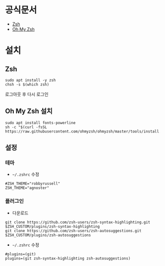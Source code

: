 # 공식문서
- [Zsh](https://www.zsh.org/)
- [Oh My Zsh](https://ohmyz.sh/#install)
# 설치
## Zsh
```
sudo apt install -y zsh
chsh -s $(which zsh)
```
로그아웃 후 다시 로그인
## Oh My Zsh 설치
```
sudo apt install fonts-powerline
sh -c "$(curl -fsSL https://raw.githubusercontent.com/ohmyzsh/ohmyzsh/master/tools/install.sh)"
```
## 설정
### 테마
- `~/.zshrc` 수정
```
#ZSH_THEME="robbyrussell"
ZSH_THEME="agnoster"
```
### 플러그인
- 다운로드
```
git clone https://github.com/zsh-users/zsh-syntax-highlighting.git $ZSH_CUSTOM/plugins/zsh-syntax-highlighting
git clone https://github.com/zsh-users/zsh-autosuggestions.git $ZSH_CUSTOM/plugins/zsh-autosuggestions
```
- `~/.zshrc` 수정
```
#plugins=(git)
plugins=(git zsh-syntax-highlighting zsh-autosuggestions)
```